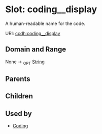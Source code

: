 
# Slot: coding__display


A human-readable name for the code.

URI: [ccdh:coding__display](https://example.org/ccdh/coding__display)


## Domain and Range

None ->  <sub>OPT</sub> [String](types/String.md)

## Parents


## Children


## Used by

 * [Coding](Coding.md)
